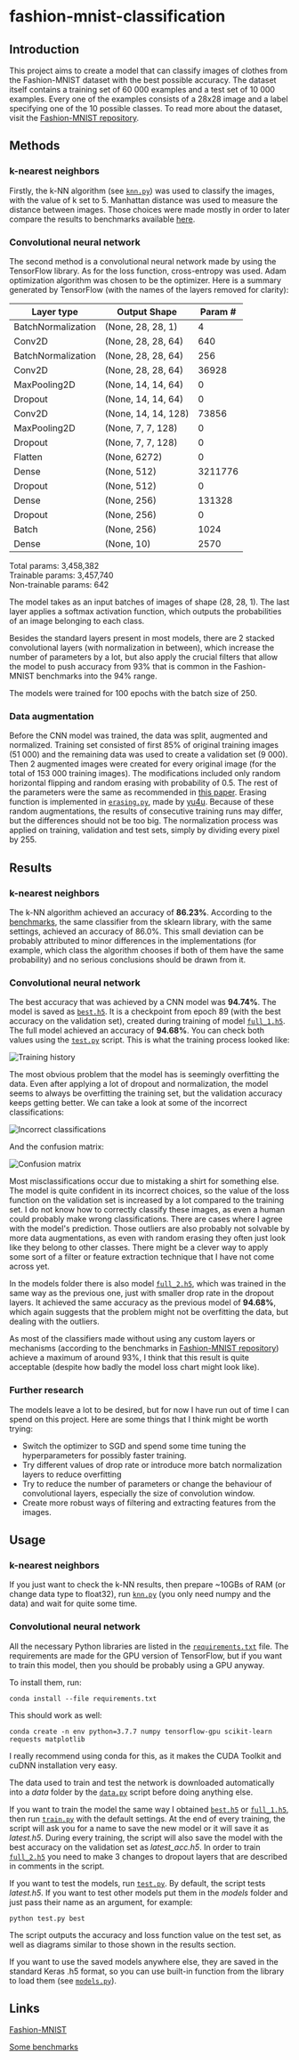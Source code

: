 # fashion-mnist-classification

## Introduction
This project aims to create a model that can classify images of clothes from the Fashion-MNIST dataset with the best possible accuracy. The dataset itself contains a training set of 60 000 examples and a test set of 10 000 examples. Every one of the examples consists of a 28x28 image and a label specifying one of the 10 possible classes. To read more about the dataset, visit the [Fashion-MNIST repository](https://github.com/zalandoresearch/fashion-mnist).


## Methods

### k-nearest neighbors
Firstly, the k-NN algorithm (see [`knn.py`](knn.py)) was used to classify the images, with the value of k set to 5. Manhattan distance was used to measure the distance between images. Those choices were made mostly in order to later compare the results to benchmarks available [here](http://fashion-mnist.s3-website.eu-central-1.amazonaws.com/).

### Convolutional neural network
The second method is a convolutional neural network made by using the TensorFlow library. As for the loss function, cross-entropy was used. Adam optimization algorithm was chosen to be the optimizer. Here is a  summary generated by TensorFlow (with the names of the layers removed for clarity):

| Layer type         | Output Shape        | Param # |
|--------------------|---------------------|---------|
| BatchNormalization | (None, 28, 28, 1)   | 4       |
| Conv2D             | (None, 28, 28, 64)  | 640     |
| BatchNormalization | (None, 28, 28, 64)  | 256     |
| Conv2D             | (None, 28, 28, 64)  | 36928   |
| MaxPooling2D       | (None, 14, 14, 64)  | 0       |
| Dropout            | (None, 14, 14, 64)  | 0       |
| Conv2D             | (None, 14, 14, 128) | 73856   |
| MaxPooling2D       | (None, 7, 7, 128)   | 0       |
| Dropout            | (None, 7, 7, 128)   | 0       |
| Flatten            | (None, 6272)        | 0       |
| Dense              | (None, 512)         | 3211776 |
| Dropout            | (None, 512)         | 0       |
| Dense              | (None, 256)         | 131328  |
| Dropout            | (None, 256)         | 0       |
| Batch              | (None, 256)         | 1024    |
| Dense              | (None, 10)          | 2570    |

Total params: 3,458,382\
Trainable params: 3,457,740\
Non-trainable params: 642

The model takes as an input batches of images of shape (28, 28, 1). The last layer applies a softmax activation function, which outputs the probabilities of an image belonging to each class.

Besides the standard layers present in most models, there are 2 stacked convolutional layers (with normalization in between), which increase the number of parameters by a lot, but also apply the crucial filters that allow the model to push accuracy from 93% that is common in the Fashion-MNIST benchmarks into the 94% range.

The models were trained for 100 epochs with the batch size of 250.

### Data augmentation
Before the CNN model was trained, the data was split, augmented and normalized. Training set consisted of first 85% of original training images (51 000) and the remaining data was used to create a validation set (9 000). Then 2 augmented images were created for every original image (for the total of 153 000 training images). The modifications included only random horizontal flipping and random erasing with probability of 0.5. The rest of the parameters were the same as recommended in [this paper](https://arxiv.org/abs/1708.04896). Erasing function is implemented in [`erasing.py`](erasing.py), made by [yu4u](https://github.com/yu4u/cutout-random-erasing). Because of these random augmentations, the results of consecutive training runs may differ, but the differences should not be too big. The normalization process was applied on training, validation and test sets, simply by dividing every pixel by 255.

## Results

### k-nearest neighbors
The k-NN algorithm achieved an accuracy of **86.23%**. 
According to the [benchmarks](http://fashion-mnist.s3-website.eu-central-1.amazonaws.com/), the same classifier from the sklearn library, with the same settings, achieved an accuracy of 86.0%. This small deviation can be probably attributed to minor differences in the implementations (for example, which class the algorithm chooses if both of them have the same probability) and no serious conclusions should be drawn from it.

### Convolutional neural network
The best accuracy that was achieved by a CNN model was **94.74%**. The model is saved as [`best.h5`](models/best.h5). It is a checkpoint from epoch 89 (with the best accuracy on the validation set), created during training of model [`full_1.h5`](models/full_1.h5). The full model achieved an accuracy of **94.68%**. You can check both values using the [`test.py`](test.py) script. This is what the training process looked like:

![Training history](screenshots/Training_history.png)

The most obvious problem that the model has is seemingly overfitting the data. Even after applying a lot of dropout and normalization, the model seems to always be overfitting the training set, but the validation accuracy keeps getting better. We can take a look at some of the incorrect classifications:

![Incorrect classifications](screenshots/Incorrect_classifications.png)

And the confusion matrix:

![Confusion matrix](screenshots/Confusion_matrix.png)

Most misclassifications occur due to mistaking a shirt for something else. The model is quite confident in its incorrect choices, so the value of the loss function on the validation set is increased by a lot compared to the training set. I do not know how to correctly classify these images, as even a human could probably make wrong classifications. There are cases where I agree with the model's prediction. Those outliers are also probably not solvable by more data augmentations, as even with random erasing they often just look like they belong to other classes. There might be a clever way to apply some sort of a filter or feature extraction technique that I have not come across yet.

In the models folder there is also model [`full_2.h5`](models/full_2.h5), which was trained in the same way as the previous one, just with smaller drop rate in the dropout layers. It achieved the same accuracy as the previous model of **94.68%**, which again suggests that the problem might not be overfitting the data, but dealing with the outliers.

As most of the classifiers made without using any custom layers or mechanisms (according to the benchmarks in [Fashion-MNIST repository](https://github.com/zalandoresearch/fashion-mnist)) achieve a maximum of around 93%, I think that this result is quite acceptable (despite how badly the model loss chart might look like).

### Further research
The models leave a lot to be desired, but for now I have run out of time I can spend on this project. Here are some things that I think might be worth trying:

* Switch the optimizer to SGD and spend some time tuning the hyperparameters for possibly faster training.
* Try different values of drop rate or introduce more batch normalization layers to reduce overfitting
* Try to reduce the number of parameters or change the behaviour of convolutional layers, especially the size of convolution window.
* Create more robust ways of filtering and extracting features from the images.

## Usage

### k-nearest neighbors
If you just want to check the k-NN results, then prepare ~10GBs of RAM (or change data type to float32), run [`knn.py`](knn.py) (you only need numpy and the data) and wait for quite some time.

### Convolutional neural network
All the necessary Python libraries are listed in the [`requirements.txt`](requirements.txt) file. The requirements are made for the GPU version of TensorFlow, but if you want to train this model, then you should be probably using a GPU anyway.

To install them, run:

	conda install --file requirements.txt

This should work as well:

	conda create -n env python=3.7.7 numpy tensorflow-gpu scikit-learn requests matplotlib 

I really recommend using conda for this, as it makes the CUDA Toolkit and cuDNN installation very easy.

The data used to train and test the network is downloaded automatically into a *data* folder by the [`data.py`](data.py) script before doing anything else.

If you want to train the model the same way I obtained [`best.h5`](models/best.h5) or [`full_1.h5`](models/full_2.h5), then run [`train.py`](train.py) with the default settings. At the end of every training, the script will ask you for a name to save the new model or it will save it as *latest.h5*. During every training, the script will also save the model with the best accuracy on the validation set as *latest_acc.h5*. In order to train [`full_2.h5`](models/full_1.h5) you need to make 3 changes to dropout layers that are described in comments in the script.

If you want to test the models, run [`test.py`](test.py). By default, the script tests *latest.h5*. If you want to test other models put them in the *models* folder and just pass their name as an argument, for example:

	python test.py best

The script outputs the accuracy and loss function value on the test set, as well as diagrams similar to those shown in the results section.

If you want to use the saved models anywhere else, they are saved in the standard Keras .h5 format, so you can use built-in function from the library to load them (see [`models.py`](models.py)).

## Links
[Fashion-MNIST](https://github.com/zalandoresearch/fashion-mnist)

[Some benchmarks](http://fashion-mnist.s3-website.eu-central-1.amazonaws.com/)
